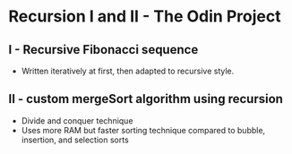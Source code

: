 # Recursion I and II - The Odin Project

## I - Recursive Fibonacci sequence
- Written iteratively at first, then adapted to recursive style.

## II - custom mergeSort algorithm using recursion
- Divide and conquer technique
- Uses more RAM but faster sorting technique compared to bubble, insertion, and selection sorts

  
